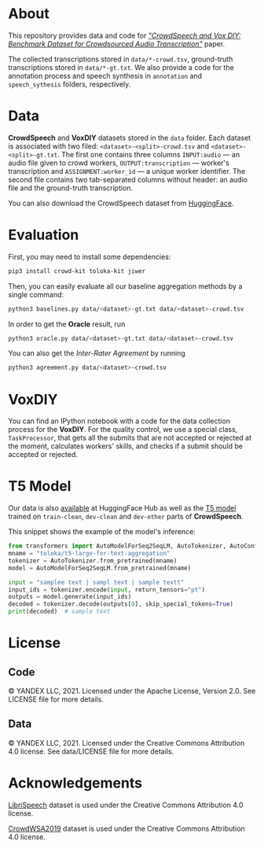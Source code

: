 # About

This repository provides data and code for [*"CrowdSpeech and Vox DIY: Benchmark Dataset for Crowdsourced Audio Transcription"*](https://openreview.net/forum?id=3_hgF1NAXU7) paper.

The collected transcriptions stored in `data/*-crowd.tsv`, ground-truth transcriptions stored in `data/*-gt.txt`. We also provide a code for the annotation process 
and speech synthesis in `annotation` and `speech_sythesis` folders, respectively.


# Data

**CrowdSpeech** and **VoxDIY** datasets stored in the `data` folder. Each dataset is associated with two filed: `<dataset>-<split>-crowd.tsv` and `<dataset>-<split>-gt.txt`. The first one contains three columns `INPUT:audio` — an audio file given to crowd workers, `OUTPUT:transcription` — worker's transcription and `ASSIGNMENT:worker_id` — a unique worker identifier. The second file contains two tab-separated columns without header: an audio file and the ground-truth transcription. 

You can also download the CrowdSpeech dataset from [HuggingFace](https://huggingface.co/datasets/toloka/CrowdSpeech).

# Evaluation
First, you may need to install some dependencies:
```bash
pip3 install crowd-kit toloka-kit jiwer
```

Then, you can easily evaluate all our baseline aggregation methods by a single command:
```bash
python3 baselines.py data/<dataset>-gt.txt data/<dataset>-crowd.tsv
```

In order to get the **Oracle** result, run
```bash
python3 oracle.py data/<dataset>-gt.txt data/<dataset>-crowd.tsv
```

You can also get the *Inter-Rater Agreement* by running
```bash
python3 agreement.py data/<dataset>-crowd.tsv
```

# VoxDIY

You can find an IPython notebook with a code for the data collection process for the **VoxDIY**. For the quality control, we use a special class, `TaskProcessor`, that
gets all the submits that are not accepted or rejected at the moment, calculates workers' skills, and checks if a submit should be accepted or rejected.

# T5 Model

Our data is also [available](https://huggingface.co/datasets/toloka/CrowdSpeech) at HuggingFace Hub as well as the [T5 model](https://huggingface.co/toloka/t5-large-for-text-aggregation) trained on `train-clean`, `dev-clean` and `dev-other` parts of **CrowdSpeech**.

This snippet shows the example of the model's inference:
```python
from transformers import AutoModelForSeq2SeqLM, AutoTokenizer, AutoConfig
mname = "toloka/t5-large-for-text-aggregation"
tokenizer = AutoTokenizer.from_pretrained(mname)
model = AutoModelForSeq2SeqLM.from_pretrained(mname)

input = "samplee text | sampl text | sample textt"
input_ids = tokenizer.encode(input, return_tensors="pt")
outputs = model.generate(input_ids)
decoded = tokenizer.decode(outputs[0], skip_special_tokens=True)
print(decoded)  # sample text
```
# License

## Code

© YANDEX LLC, 2021. Licensed under the Apache License, Version 2.0. See LICENSE file for more details.

## Data

© YANDEX LLC, 2021. Licensed under the Creative Commons Attribution 4.0 license. See data/LICENSE file for more details.

# Acknowledgements

[LibriSpeech](https://www.openslr.org/12) dataset is used under the Creative Commons Attribution 4.0 license.

[CrowdWSA2019](https://github.com/garfieldpigljy/CrowdWSA2019) dataset is used under the Creative Commons Attribution 4.0 license.
